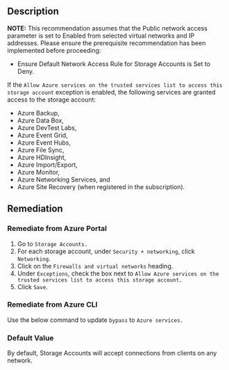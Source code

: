 ## Description

**NOTE:** This recommendation assumes that the Public network access parameter is set to Enabled from selected virtual networks and IP addresses. Please ensure the prerequisite recommendation has been implemented before proceeding:

- Ensure Default Network Access Rule for Storage Accounts is Set to Deny.

If the `Allow Azure services on the trusted services list to access this storage account` exception is enabled, the following services are granted access to the storage account:

- Azure Backup,
- Azure Data Box,
- Azure DevTest Labs,
- Azure Event Grid,
- Azure Event Hubs,
- Azure File Sync,
- Azure HDInsight,
- Azure Import/Export,
- Azure Monitor,
- Azure Networking Services, and
- Azure Site Recovery (when registered in the subscription).

## Remediation

### Remediate from Azure Portal

1. Go to `Storage Accounts.`
2. For each storage account, under `Security + networking`, click `Networking`.
3. Click on the `Firewalls and virtual networks` heading.
4. Under `Exceptions`, check the box next to `Allow Azure services on the trusted services list to access this storage account.`
5. Click `Save`.

### Remediate from Azure CLI

Use the below command to update `bypass` to `Azure services.`

### Default Value

By default, Storage Accounts will accept connections from clients on any network.

